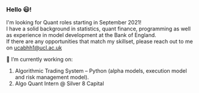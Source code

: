 ### Hello 😃!

I'm looking for Quant roles starting in September 2021!  
I have a solid background in statistics, quant finance, programming as well as experience in model development at the Bank of England.  
If there are any opportunities that match my skillset, please reach out to me on ucabhh1@ucl.ac.uk  



🔭 I’m currently working on:
1) Algorithmic Trading System – Python (alpha models, execution model and risk management model).
2) Algo Quant Intern @ Silver 8 Capital
